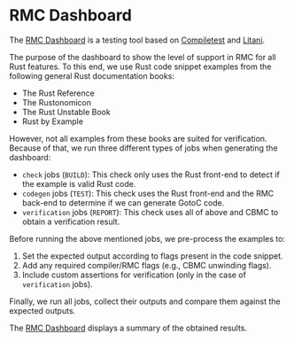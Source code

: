 # RMC Dashboard

The [RMC Dashboard](./dashboard/index.html) is a testing tool based on [Compiletest](https://rustc-dev-guide.rust-lang.org/tests/intro.html) and [Litani](https://github.com/awslabs/aws-build-accumulator).

The purpose of the dashboard to show the level of support in RMC for all Rust features.
To this end, we use Rust code snippet examples from the following general Rust documentation books:
 * The Rust Reference
 * The Rustonomicon
 * The Rust Unstable Book
 * Rust by Example

However, not all examples from these books are suited for verification.
Because of that, we run three different types of jobs when generating the dashboard:
 * `check` jobs (`BUILD`): This check only uses the Rust front-end to detect if the example is valid Rust code.
 * `codegen` jobs (`TEST`): This check uses the Rust front-end and the RMC back-end to determine if we can generate GotoC code.
 * `verification` jobs (`REPORT`): This check uses all of above and CBMC to obtain a verification result.

Before running the above mentioned jobs, we pre-process the examples to:
 1. Set the expected output according to flags present in the code snippet.
 2. Add any required compiler/RMC flags (e.g., CBMC unwinding flags).
 3. Include custom assertions for verification (only in the case of `verification` jobs).

Finally, we run all jobs, collect their outputs and compare them against the expected outputs.

The [RMC Dashboard](./dashboard/index.html) displays a summary of the obtained results.
